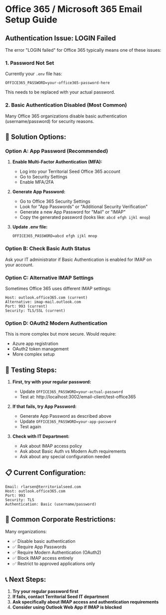 # Office 365 / Microsoft 365 Email Setup Guide

## Authentication Issue: LOGIN Failed

The error "LOGIN failed" for Office 365 typically means one of these issues:

### 1. **Password Not Set**
Currently your `.env` file has:
```
OFFICE365_PASSWORD=your-office365-password-here
```
This needs to be replaced with your actual password.

### 2. **Basic Authentication Disabled** (Most Common)
Many Office 365 organizations disable basic authentication (username/password) for security reasons.

## 🔧 **Solution Options:**

### **Option A: App Password (Recommended)**

1. **Enable Multi-Factor Authentication (MFA):**
   - Log into your Territorial Seed Office 365 account
   - Go to Security Settings
   - Enable MFA/2FA

2. **Generate App Password:**
   - Go to Office 365 Security Settings
   - Look for "App Passwords" or "Additional Security Verification"
   - Generate a new App Password for "Mail" or "IMAP"
   - Copy the generated password (looks like: `abcd efgh ijkl mnop`)

3. **Update .env file:**
   ```
   OFFICE365_PASSWORD=abcd efgh ijkl mnop
   ```

### **Option B: Check Basic Auth Status**

Ask your IT administrator if Basic Authentication is enabled for IMAP on your account.

### **Option C: Alternative IMAP Settings**

Sometimes Office 365 uses different IMAP settings:

```
Host: outlook.office365.com (current)
Alternative: imap-mail.outlook.com
Port: 993 (current)
Security: TLS/SSL (current)
```

### **Option D: OAuth2 Modern Authentication**

This is more complex but more secure. Would require:
- Azure app registration
- OAuth2 token management
- More complex setup

## 🧪 **Testing Steps:**

1. **First, try with your regular password:**
   - Update `OFFICE365_PASSWORD=your-actual-password`
   - Test at: http://localhost:3002/email-client/test-office365

2. **If that fails, try App Password:**
   - Generate App Password as described above
   - Update `OFFICE365_PASSWORD=your-app-password`
   - Test again

3. **Check with IT Department:**
   - Ask about IMAP access policy
   - Ask about Basic Auth vs Modern Auth requirements
   - Ask about any special configuration needed

## 📋 **Current Configuration:**

```
Email: rlarsen@territorialseed.com
Host: outlook.office365.com
Port: 993
Security: TLS
Authentication: Basic (username/password)
```

## 🚨 **Common Corporate Restrictions:**

Many organizations:
- ✅ Disable basic authentication 
- ✅ Require App Passwords
- ✅ Require Modern Authentication (OAuth2)
- ✅ Block IMAP access entirely
- ✅ Restrict to approved applications only

## 📞 **Next Steps:**

1. **Try your regular password first**
2. **If fails, contact Territorial Seed IT department**
3. **Ask specifically about IMAP access and authentication requirements**
4. **Consider using Outlook Web App if IMAP is blocked**
